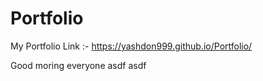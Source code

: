 # Portfolio
My Portfolio Link :-
https://yashdon999.github.io/Portfolio/

Good moring everyone
asdf
asdf
